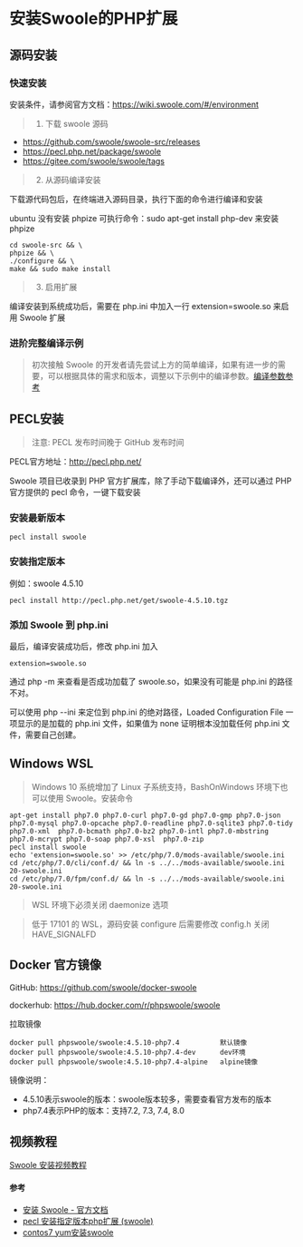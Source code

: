 
# 安装Swoole的PHP扩展

## 源码安装
### 快速安装
安装条件，请参阅官方文档：https://wiki.swoole.com/#/environment

> 1. 下载 swoole 源码
* https://github.com/swoole/swoole-src/releases
* https://pecl.php.net/package/swoole
* https://gitee.com/swoole/swoole/tags

> 2. 从源码编译安装

下载源代码包后，在终端进入源码目录，执行下面的命令进行编译和安装

ubuntu 没有安装 phpize 可执行命令：sudo apt-get install php-dev 来安装 phpize
```shell
cd swoole-src && \
phpize && \
./configure && \
make && sudo make install
```

> 3. 启用扩展

编译安装到系统成功后，需要在 php.ini 中加入一行 extension=swoole.so 来启用 Swoole 扩展

### 进阶完整编译示例
> 初次接触 Swoole 的开发者请先尝试上方的简单编译，如果有进一步的需要，可以根据具体的需求和版本，调整以下示例中的编译参数。[编译参数参考](https://wiki.swoole.com/#/environment?id=%e7%bc%96%e8%af%91%e9%80%89%e9%a1%b9)



## PECL安装
> 注意: PECL 发布时间晚于 GitHub 发布时间

PECL官方地址：http://pecl.php.net/

Swoole 项目已收录到 PHP 官方扩展库，除了手动下载编译外，还可以通过 PHP 官方提供的 pecl 命令，一键下载安装

### 安装最新版本
```shell
pecl install swoole
```

### 安装指定版本
例如：swoole 4.5.10
```
pecl install http://pecl.php.net/get/swoole-4.5.10.tgz
```

### 添加 Swoole 到 php.ini
最后，编译安装成功后，修改 php.ini 加入
```
extension=swoole.so
```

通过 php -m 来查看是否成功加载了 swoole.so，如果没有可能是 php.ini 的路径不对。

可以使用 php --ini 来定位到 php.ini 的绝对路径，Loaded Configuration File 一项显示的是加载的 php.ini 文件，如果值为 none 证明根本没加载任何 php.ini 文件，需要自己创建。


## Windows WSL
> Windows 10 系统增加了 Linux 子系统支持，BashOnWindows 环境下也可以使用 Swoole。安装命令

```shell
apt-get install php7.0 php7.0-curl php7.0-gd php7.0-gmp php7.0-json php7.0-mysql php7.0-opcache php7.0-readline php7.0-sqlite3 php7.0-tidy php7.0-xml  php7.0-bcmath php7.0-bz2 php7.0-intl php7.0-mbstring  php7.0-mcrypt php7.0-soap php7.0-xsl  php7.0-zip
pecl install swoole
echo 'extension=swoole.so' >> /etc/php/7.0/mods-available/swoole.ini
cd /etc/php/7.0/cli/conf.d/ && ln -s ../../mods-available/swoole.ini 20-swoole.ini
cd /etc/php/7.0/fpm/conf.d/ && ln -s ../../mods-available/swoole.ini 20-swoole.ini
```

> WSL 环境下必须关闭 daemonize 选项 

> 低于 17101 的 WSL，源码安装 configure 后需要修改 config.h 关闭 HAVE_SIGNALFD

## Docker 官方镜像
GitHub: https://github.com/swoole/docker-swoole

dockerhub: https://hub.docker.com/r/phpswoole/swoole

拉取镜像
```shell
docker pull phpswoole/swoole:4.5.10-php7.4          默认镜像
docker pull phpswoole/swoole:4.5.10-php7.4-dev      dev环境
docker pull phpswoole/swoole:4.5.10-php7.4-alpine   alpine镜像
```
镜像说明：
* 4.5.10表示swoole的版本：swoole版本较多，需要查看官方发布的版本
* php7.4表示PHP的版本：支持7.2, 7.3, 7.4, 8.0

## 视频教程
[Swoole 安装视频教程](https://course.swoole-cloud.com/course-video/23)


#### 参考
* [安装 Swoole - 官方文档](https://wiki.swoole.com/#/environment)
* [pecl 安装指定版本php扩展 (swoole)](https://blog.csdn.net/asasasasaq/article/details/96577527)
* [contos7 yum安装swoole](https://blog.csdn.net/weixin_39709920/article/details/104781604)
